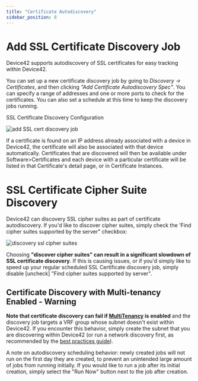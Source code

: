 ```yaml
---
title: "Certificate Autodiscovery"
sidebar_position: 8
---
```


# Add SSL Certificate Discovery Job

Device42 supports autodiscovery of SSL certificates for easy tracking within Device42.

You can set up a new certificate discovery job by going to _Discovery → Certificates_, and then clicking _"Add Certificate Autodiscovery Spec"_. You can specify a range of addresses and one or more ports to check for the certificates. You can also set a schedule at this time to keep the discovery jobs running.

SSL Certificate Discovery Configuration 

![add SSL cert discovery job](/assets/images/add_ssl_cert_autodiscovery.png)

If a certificate is found on an IP address already associated with a device in Device42, the certificate will also be associated with that device automatically. Certificates that are discovered will then be available under Software>Certificates and each device with a particular certificate will be listed in that Certificate's detail page, or in Certificate Instances.

# SSL Certificate Cipher Suite Discovery

Device42 can discovery SSL cipher suites as part of certificate autodiscovery. If you'd like to discover cipher suites, simply check the 'Find cipher suites supported by the server" checkbox:

![discovery ssl cipher suites](/assets/images/cipher_suite_discovery_SSL_certificates.png)

Choosing **"discover cipher suites" can result in a significant slowdown of SSL certificate discovery**. If this is causing issues, or if you'd simply like to speed up your regular scheduled SSL Certificate discovery job, simply disable \[uncheck\] "Find cipher suites supported by server".

## Certificate Discovery with Multi-tenancy Enabled - Warning

**Note that certificate discovery can fail if [MultiTenancy](/administration/role-based-access-control/role-based-permissions-and-access.mdx) is enabled** and the discovery job targets a VRF group whose subnet doesn't exist within Device42. If you encounter this behavior, simply create the subnet that you are discovering within Device42 (or run a network discovery first, as recommended by the [best practices guide](autodisc-best-practices.md)).

A note on autodiscovery scheduling behavior: newly created jobs will not run on the first day they are created, to prevent an unintended large amount of jobs from running initially. If you would like to run a job after its initial creation, simply select the "Run Now" button next to the job after creation.
